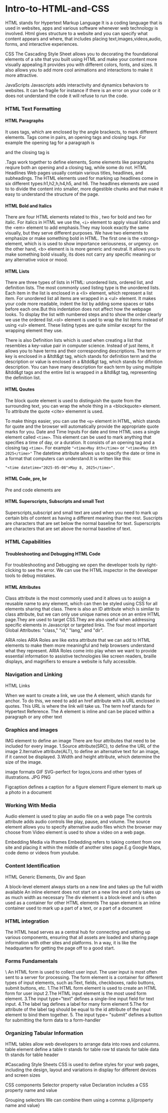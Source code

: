 # Intro-to-HTML-and-CSS

HTML stands for Hypertext Markup Language 
It is a coding language that is used in websites, apps and various software whenever web technology is involved. Html gives structure to a website and you can specify what content appears and where, that includes placing text,images,videos,audio, forms, and interactive experiences.

CSS
The Cascading Style Sheet allows you to decorating the foundational elements of a site that you built using HTML and make your content more visually appealing.It provides you with different colors, fonts, and sizes. It also allows you to add more cool animations and interactions to make it more attractive.

JavaScripts
Javascripts adds interactivity and dynamics behaviors to websites. It can be fragile for instance if there is an error on your code or it does not understand the code it will refuse to run the code.

<h3>HTML Text Formatting</h3>

<h4>HTML Paragraphs</h4>
It uses tags, which are enclosed by the angle brackects, to mark different elements. Tags come in pairs, an opening tags and closing tags. For example the opening tag for a paragraph is <p> and the closing tag is </p>.Tags work together to define elements, Some elements like paragraphs reqiure both an opening and a closing tag, while some do not.
HTML Headlines
Web pages usually contain various titles, headlines, and subheadings. The HTML elements used for marking up headlines come in six different types:h1,h2,h,h4,h5, and h6.
The headlines elements are used to to divide the content into smaller, more digestible chunks and that make it easy to understand the structure of the page.

<h4>HTML Bold and Italics</h4>
There are four HTML elements related to this , two for bold and two for italic.
For italics in HTML we use the, <code>&lti&gt</code> element to apply visual italics and the <code4>&ltem&gt</code4> element to add emphasis.They may loook exactly the same visually, but they serve different purposes.
We have two elememts to emphasize or make something bold in HTML.
The first one is the <code4>&ltstrong&gt</code4> element, which is is used to show importance seriousness, or urgency.
on the other hand, <code4>&ltb&gt</code4> element is is more generic and neutral.
It allows you to make something bold visually, its does not carry any specific meaning or any alternative voice or mood.

<h4>HTML Lists</h4>
There are three types of lists in HTML: unordered lists, ordered list, and definition lists.
The most commonly used listing type is the unordered lists.
Each item in the list is enclosed in a <code4>&ltli&gt</code4> element, which represent a list item.
For unordered list all items are wrapped in a <code4>&ltul&gt</code4> element.
It makes  your code more readable, indent the list by adding some spaces or tabs before each one.But this indentation does not affect how the webpage looks.
To display the list with numbered steps and to show the order clearly we use the ordered list.<code4>&ltol&gt</code4> element is used to wrap the list items instead of using <code4>&ltul&gt</code4> element.
These listing types are quite similar except for the wrapping element they use.

There is also  Definition lists which is used when creating a list that resembles a key-value pair in computer science. Instead of just items, it allows you to have terms and their corresponding descriptions.
The term or key is enclosed in a <code4>&ltdt&gt</code4> tag, which stands for definition term and the description or value is enclosed in a <code4>&ltdd&gt</code4> tag, which stands for difinition description.
You can have many description for each term by using multiple <code4>&ltdd&gt</code4> tags and the entire list is wrapped in a <code4>&ltdl&gt</code4> tag, representing the definition list.

<h4>HTML Qoutes</h4>
The block quote element is used to distinguish the quote from the surrounding text, you can wrap the whole thing in a <code4>&ltblockquote&gt</code4> element. To attribute the quote <code4>&ltcite&gt</code4> elememnt is used.

To make things easier, you can use the ``` <q> ``` element in HTML, which stands for quote and the browser will automatically provide the appropriate quote marks for you.
Date  and Time Inputs
For date and time HTML uses a single element called ``` <time> ```. This element can be used to mark anything that specifies a time of day, or a duration.
It consists of an opening tag  and a closing tag ``` <time> ```.
For example ``` "<time>May 8th</time> ``` or ``` "<time>May 8th 2025</time>" ```
The datetime attribute allows us to specify the date or time in a format that computers can understand.It is written like this: 
```
"<time datetime="2025-05-08">May 8, 2025</time>".
```

<h4>HTML Code, pre, br </h4>
Pre and code elements are 

<h4>HTML Superscripts, Subscripts and small Text</h4>
Superscripts,subscript and small text are used when you need to mark up certain bits of content as having a different meaning than the rest.
Suscripts are characters that are set below the normal baseline for text.
Superscripts are characters that are set above the normal baseline of text.


<h3>HTML Capabilities</h3>

<h4>Troubleshooting and Debugging HTML Code</h4>
For troubleshooting and Debugging we open the developer tools by right-clicking to see the error.
We can use the HTML inspector in the developer tools to debug mistakes.


<h4>HTML Attributes</h4>
Class attribute is the most commonly used and it allows us to assign a reusable name to any element, which can then be styled using CSS for all elements sharing that class.
There is also an ID attribute which is similar to class attribute, but we can only use unique names once on an entire HTML page.They are used to target CSS.They are also useful when addressing specific elements in Javascript or targeted links.
The four most important Global Attributes: "class," "id," "lang," and "dir".

ARIA roles
ARIA Roles are like extra attribute that we can add to HTML elements to make them more meaningful and help browsers understand what they represent. 
ARIA Roles come into play when we want to provide essential information to assistive technologies like screen readers, braille displays, and magnifiers to  ensure a website is fully accessible.

<h3>Navigation and Linking</h3>

HTML Links

When we want to create a link, we use the A element, which stands for anchor. To do this, we need to add an href attribute with a URL enclosed in quotes. This URL is where the link will take us. The term href stands for Hypertext Reference.
The A element is inline and can be placed within a paragraph or any other text

 <h3>Graphics and images</h3>
 IMG element to define an image
 There are four attributes that need to be included for every image.
 1.Source attribute(SRC), to define the URL of the image
 2.lternative attribute(ALT), to define an alternative text for an image, if it cannot be 
 displayed.
 3.Width and height attribute, which determine the size of the image.
 
 image formats
 GIF
 SVG-perfect for logos,icons and other types of illustrations.
 JPG
 PNG

 Figcaption defines a caption for a figure element
 Figure element to mark up a photo in a document

 <h3>Working With Media</h3>
 
 Audio element is used to play an audio file on a web page
 The controls attribute adds audio controls like play, pause, and volume.
 The source element allows you to specify alternative audio files which the browser may choose 
 from
 Video element is used to show a video on a web page.
 
 Embedding Media via Iframes
 Embedding refers to taking content from one site and placing it within the middle of another 
 sites page.E.g Google Maps, code demo or videos from youtube.

 <h3>Content Identification</h3>
 
HTML Generic Elements, Div and Span

A block-level element always starts on a new line and takes up the full width available
An inline element does not start on a new line and it only takes up as much width as necessary
The div element is a block-level and is often used as a container for other HTML elements
The span element is an inline container used to mark up a part of a text, or a part of a document

<h3>HTML integration</h3>
The HTML head serves as a central hub for connecting and setting up various components, ensuring that all assets are loaded and sharing page information with other sites and platforms. In a way, it is like the headquarters for getting the page off to a good start.

<h3>Forms Fundamentals</h3>\
An HTML form is used to collect user input. The user input is most often sent to a server for processing.
The form element is a container for different types of input elements, such as:Text, fields, checkboxes, radio buttons, submit buttons, etc.
1.The HTML form element is used to create an HTML form for user input
2.The HTML input element is the most used form element.
3.The input type="text" defines a single-line input field for text input.
4.The label tag defines a label for many form element
5.The for attribute of the label tag should be equal to the id attribute of the input element to bind them together.
5. The input type= "submit" defines a button for submitting the form data to a form-handler

<h3>Organizing Tabular Information</h3>
HTML tables allow web developers to arrange data into rows and columns.
table element define a table
tr stands for table row
td stands for table data
th stands for table header

#Cascading Style Sheets
CSS is used to define styles for your web pages, including the design, layout and variations in display for different devices and screen sizes

CSS components
Selector
property
value
Declaration includes a CSS property name and value

Grouping selectors
We can combine them using a comma: p,li{property name and value}





